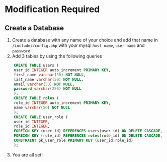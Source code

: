 # Modification Required
## Create a Database
1. Create a database with any name of your choice and add that name in `/includes/config.php` with your mysql `host name`, `user name` and `password`
2. Add 3 tables by using the following queries
```sql
    CREATE TABLE users (
    user_id INTEGER auto_increment PRIMARY KEY,
    first_name varchar(50) NOT NULL,
    last_name varchar(50) NOT NULL,
    email varchar(50) NOT NULL,
    password varchar(250) NOT NULL
    );
    CREATE TABLE roles (
    role_id INTEGER auto_increment PRIMARY KEY,
    name varchar(50) NOT NULL
    );
    CREATE TABLE user_role (
    user_id INTEGER,
    role_id INTEGER,
    FOREIGN KEY (user_id) REFERENCES users(user_id) ON DELETE CASCADE,
    FOREIGN KEY (role_id) REFERENCES roles(role_id) ON DELETE CASCADE,
    CONSTRAINT pk_user_role PRIMARY KEY (user_id,role_id)
    );
```
3. You are all set!